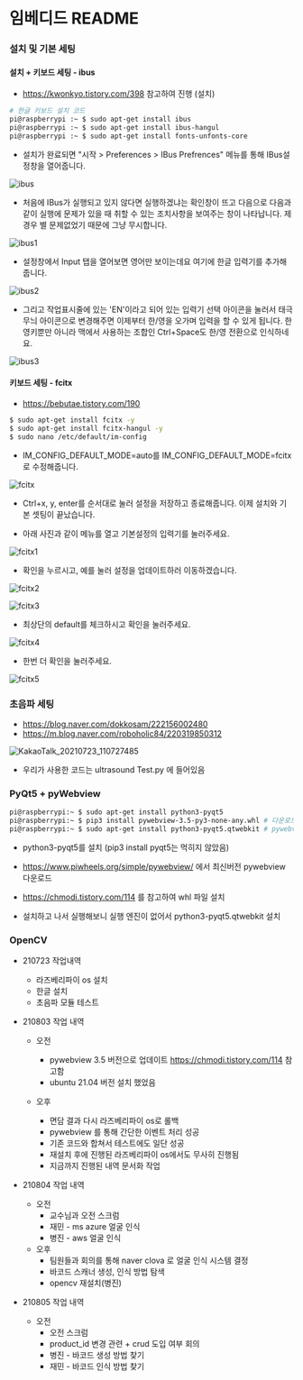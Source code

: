 # 임베디드 README



### 설치 및 기본 세팅

#### 설치 + 키보드 세팅 - ibus

- https://kwonkyo.tistory.com/398 참고하여 진행 (설치)

```bash
# 한글 키보드 설치 코드
pi@raspberrypi :~ $ sudo apt-get install ibus
pi@raspberrypi :~ $ sudo apt-get install ibus-hangul
pi@raspberrypi :~ $ sudo apt-get install fonts-unfonts-core
```

- 설치가 완료되면 "시작 > Preferences > IBus Prefrences" 메뉴를 통해 IBus설정창을 열어줍니다.

![ibus](README.assets/ibus.png)





- 처음에 IBus가 실행되고 있지 않다면 실행하겠냐는 확인창이 뜨고 다음으로 다음과 같이 실행에 문제가 있을 때 취할 수 있는 조치사항을 보여주는 창이 나타납니다. 제 경우 별 문제없었기 때문에 그냥 무시합니다.

![ibus1](README.assets/ibus1.png)



- 설정창에서 Input 탭을 열어보면 영어만 보이는데요 여기에 한글 입력기를 추가해 줍니다.

![ibus2](README.assets/ibus2.png)



- 그리고 작업표시줄에 있는 'EN'이라고 되어 있는 입력기 선택 아이콘을 눌러서 태극무늬 아이콘으로 변경해주면 이제부터 한/영을 오가며 입력을 할 수 있게 됩니다. 한영키뿐만 아니라 맥에서 사용하는 조합인 Ctrl+Space도 한/영 전환으로 인식하네요.

![ibus3](README.assets/ibus3.png)





#### 키보드 세팅 - fcitx

- https://bebutae.tistory.com/190

```bash
$ sudo apt-get install fcitx -y
$ sudo apt-get install fcitx-hangul -y
$ sudo nano /etc/default/im-config
```

- IM_CONFIG_DEFAULT_MODE=auto를 IM_CONFIG_DEFAULT_MODE=fcitx로 수정해줍니다.

![fcitx](README.assets/fcitx.png)

- Ctrl+x, y, enter를 순서대로 눌러 설정을 저장하고 종료해줍니다. 이제 설치와 기본 셋팅이 끝났습니다.

- 아래 사진과 같이 메뉴를 열고 기본설정의 입력기를 눌러주세요.

![fcitx1](README.assets/fcitx1.png)

- 확인을 누르시고, 예를 눌러 설정을 업데이트하러 이동하겠습니다.

![fcitx2](README.assets/fcitx2.png)

![fcitx3](README.assets/fcitx3.png)

- 최상단의 default를 체크하시고 확인을 눌러주세요.

![fcitx4](README.assets/fcitx4.png)

- 한번 더 확인을 눌러주세요.

![fcitx5](README.assets/fcitx5.png)





### 초음파 세팅

- https://blog.naver.com/dokkosam/222156002480
- https://m.blog.naver.com/roboholic84/220319850312

![KakaoTalk_20210723_110727485](README.assets/KakaoTalk_20210723_110727485.png)

- 우리가 사용한 코드는 ultrasound Test.py 에 들어있음



### PyQt5 + pyWebview

```bash
pi@raspberrypi:~ $ sudo apt-get install python3-pyqt5
pi@raspberrypi:~ $ pip3 install pywebview-3.5-py3-none-any.whl # 다운로드 받은 pywebview 파일명
pi@raspberrypi:~ $ sudo apt-get install python3-pyqt5.qtwebkit # pywebview는 창을 띄우는 엔진으로 qtwebkit or qtwebengine을 필요로함. qtwebengine은 현재 라즈베리파이 버전에선 지원이 안됨
```

- python3-pyqt5를 설치 (pip3 install pyqt5는 먹히지 않았음)
- https://www.piwheels.org/simple/pywebview/ 에서 최신버전 pywebview 다운로드

- https://chmodi.tistory.com/114 를 참고하여 whl 파일 설치
- 설치하고 나서 실행해보니 실행 엔진이 없어서 python3-pyqt5.qtwebkit 설치



### OpenCV



- 210723 작업내역
  - 라즈베리파이 os 설치
  - 한글 설치
  - 초음파 모듈 테스트



- 210803 작업 내역 

  - 오전 

    - pywebview 3.5 버전으로 업데이트 https://chmodi.tistory.com/114 참고함
    - ubuntu 21.04 버전 설치 했었음

  - 오후

    - 면담 결과 다시 라즈베리파이 os로 롤백
    - pywebview 를 통해 간단한 이벤트 처리 성공
    - 기존 코드와 합쳐서 테스트에도 일단 성공
    - 재설치 후에 진행된 라즈베리파이 os에서도 무사히 진행됨
    - 지금까지 진행된 내역 문서화 작업




- 210804 작업 내역
  - 오전
    - 교수님과 오전 스크럼
    - 재민 - ms azure 얼굴 인식
    - 병진 - aws 얼굴 인식
  - 오후
    - 팀원들과 회의를 통해 naver clova 로 얼굴 인식 시스템 결정
    - 바코드 스캐너 생성, 인식 방법 탐색
    - opencv 재설치(병진)



- 210805 작업 내역
  - 오전
    - 오전 스크럼
    - product_id 변경 관련 + crud 도입 여부 회의
    - 병진 - 바코드 생성 방법 찾기
    - 재민 - 바코드 인식 방법 찾기
